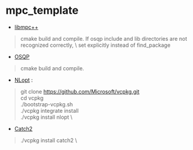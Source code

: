 # mpc_template
- [libmpc++](https://github.com/nicolapiccinelli/libmpc/tree/master)
> cmake build and compile. If osqp include and lib directories are not recognized correctly, \\ set explicitly instead of find_package
- [OSQP](https://osqp.org/docs/get_started/sources.html)
> cmake build and compile.
- [NLopt](https://nlopt.readthedocs.io/en/latest/NLopt_Installation/) :
> git clone https://github.com/Microsoft/vcpkg.git \
> cd vcpkg \
> ./bootstrap-vcpkg.sh \
> ./vcpkg integrate install \
> ./vcpkg install nlopt \
- [Catch2](https://github.com/catchorg/Catch2)
> ./vcpkg install catch2 \
